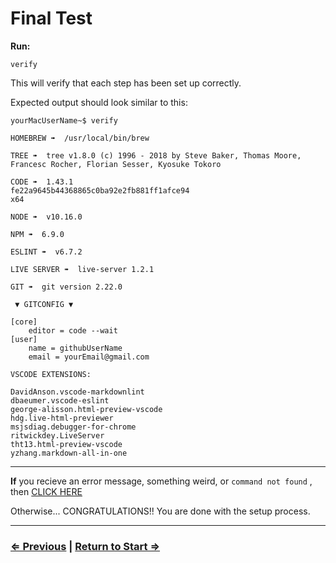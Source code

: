 # Final Test

**Run:**

`verify`

This will verify that each step has been set up correctly. 

Expected output should look similar to this:

```
yourMacUserName~$ verify

HOMEBREW ➠  /usr/local/bin/brew

TREE ➠  tree v1.8.0 (c) 1996 - 2018 by Steve Baker, Thomas Moore, Francesc Rocher, Florian Sesser, Kyosuke Tokoro 

CODE ➠  1.43.1
fe22a9645b44368865c0ba92e2fb881ff1afce94
x64

NODE ➠  v10.16.0

NPM ➠  6.9.0

ESLINT ➠  v6.7.2

LIVE SERVER ➠  live-server 1.2.1

GIT ➠  git version 2.22.0

 ▼ GITCONFIG ▼ 

[core]
	editor = code --wait
[user]
	name = githubUserName
	email = yourEmail@gmail.com

VSCODE EXTENSIONS:

DavidAnson.vscode-markdownlint
dbaeumer.vscode-eslint
george-alisson.html-preview-vscode
hdg.live-html-previewer
msjsdiag.debugger-for-chrome
ritwickdey.LiveServer
tht13.html-preview-vscode
yzhang.markdown-all-in-one
```

---

**If** you recieve an error message, something weird,  or `command not found` , then [CLICK HERE](../../error/error.md)

Otherwise... CONGRATULATIONS!!  You are done with the setup process.

---
### [⇐ Previous](../vs-code/extensions.md) |  [Return to Start ⇒](../../README.md)